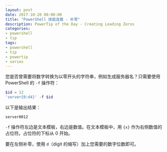 ```yaml
---
layout: post
date: 2017-10-20 00:00:00
title: "PowerShell 技能连载 - 补零"
description: PowerTip of the Day - Creating Leading Zeros
categories:
- powershell
- tip
tags:
- powershell
- tip
- powertip
- series
---
```

您是否曾需要将数字转换为以零开头的字符串，例如生成服务器名？只需要使用 PowerShell 的 `-f` 操作符：

```powershell
$id = 12
'server{0:d4}' -f $id
```

以下是输出结果：

```
server0012
```

`-f` 操作符左边是文本模板，右边是数值。在文本模板中，用 `{x}` 作为右侧数值的占位符。占位符的下标从 0 开始。

要在左侧补零，使用 `d`（digit 的缩写）加上您需要的数字位数即可。

<!--本文国际来源：[Creating Leading Zeros](http://community.idera.com/powershell/powertips/b/tips/posts/creating-leading-zeros)-->
